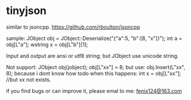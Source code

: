 tinyjson
========
similar to jsoncpp. https://github.com/rboulton/jsoncpp

sample:
JObject obj = JObject::Deserialize("{\"a\":5, \"b\":[8, \"x\"]}");
int a = obj[L"a"];
wstring x = obj[L"b"][1];

Input and output are ansi or utf8 string; but JObject use unicode string.


Not support:
JObject obj(jobject);
obj[L"xx"] = 8;
but use:
obj.Insert(L"xx", 8);
because i dont know how todo when this happens:
int x = obj[L"xx"]; //but xx not exists.

if you find bugs or can improve it, please emal to me: fenix124@163.com


